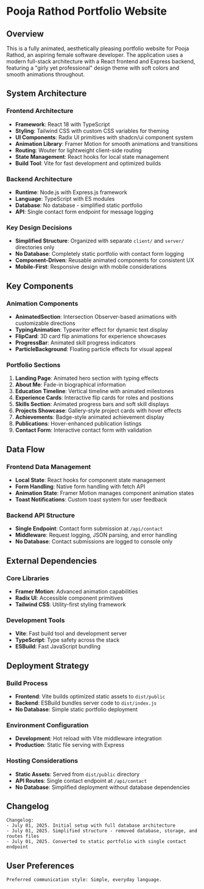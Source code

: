 # Pooja Rathod Portfolio Website

## Overview

This is a fully animated, aesthetically pleasing portfolio website for Pooja Rathod, an aspiring female software developer. The application uses a modern full-stack architecture with a React frontend and Express backend, featuring a "girly yet professional" design theme with soft colors and smooth animations throughout.

## System Architecture

### Frontend Architecture
- **Framework**: React 18 with TypeScript
- **Styling**: Tailwind CSS with custom CSS variables for theming
- **UI Components**: Radix UI primitives with shadcn/ui component system
- **Animation Library**: Framer Motion for smooth animations and transitions
- **Routing**: Wouter for lightweight client-side routing
- **State Management**: React hooks for local state management
- **Build Tool**: Vite for fast development and optimized builds

### Backend Architecture
- **Runtime**: Node.js with Express.js framework
- **Language**: TypeScript with ES modules
- **Database**: No database - simplified static portfolio
- **API**: Single contact form endpoint for message logging

### Key Design Decisions
- **Simplified Structure**: Organized with separate `client/` and `server/` directories only
- **No Database**: Completely static portfolio with contact form logging
- **Component-Driven**: Reusable animated components for consistent UX
- **Mobile-First**: Responsive design with mobile considerations

## Key Components

### Animation Components
- **AnimatedSection**: Intersection Observer-based animations with customizable directions
- **TypingAnimation**: Typewriter effect for dynamic text display
- **FlipCard**: 3D card flip animations for experience showcases
- **ProgressBar**: Animated skill progress indicators
- **ParticleBackground**: Floating particle effects for visual appeal

### Portfolio Sections
1. **Landing Page**: Animated hero section with typing effects
2. **About Me**: Fade-in biographical information
3. **Education Timeline**: Vertical timeline with animated milestones
4. **Experience Cards**: Interactive flip cards for roles and positions
5. **Skills Section**: Animated progress bars and soft skill displays
6. **Projects Showcase**: Gallery-style project cards with hover effects
7. **Achievements**: Badge-style animated achievement display
8. **Publications**: Hover-enhanced publication listings
9. **Contact Form**: Interactive contact form with validation

## Data Flow

### Frontend Data Management
- **Local State**: React hooks for component state management
- **Form Handling**: Native form handling with fetch API
- **Animation State**: Framer Motion manages component animation states
- **Toast Notifications**: Custom toast system for user feedback

### Backend API Structure
- **Single Endpoint**: Contact form submission at `/api/contact`
- **Middleware**: Request logging, JSON parsing, and error handling
- **No Database**: Contact submissions are logged to console only

## External Dependencies

### Core Libraries
- **Framer Motion**: Advanced animation capabilities
- **Radix UI**: Accessible component primitives
- **Tailwind CSS**: Utility-first styling framework

### Development Tools
- **Vite**: Fast build tool and development server
- **TypeScript**: Type safety across the stack
- **ESBuild**: Fast JavaScript bundling

## Deployment Strategy

### Build Process
- **Frontend**: Vite builds optimized static assets to `dist/public`
- **Backend**: ESBuild bundles server code to `dist/index.js`
- **No Database**: Simple static portfolio deployment

### Environment Configuration
- **Development**: Hot reload with Vite middleware integration
- **Production**: Static file serving with Express

### Hosting Considerations
- **Static Assets**: Served from `dist/public` directory
- **API Routes**: Single contact endpoint at `/api/contact`
- **No Database**: Simplified deployment without database dependencies

## Changelog

```
Changelog:
- July 01, 2025. Initial setup with full database architecture
- July 01, 2025. Simplified structure - removed database, storage, and routes files
- July 01, 2025. Converted to static portfolio with single contact endpoint
```

## User Preferences

```
Preferred communication style: Simple, everyday language.
```